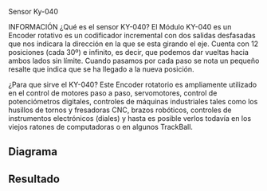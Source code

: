 Sensor Ky-040

INFORMACIÓN
¿Qué es el sensor KY-040?
El Módulo KY-040 es un Encoder rotativo es un codificador incremental con dos salidas desfasadas que nos indicara la dirección en la que se esta girando el eje. Cuenta con 12 posiciones (cada 30º) e infinito, es decir, que podemos dar vueltas hacia ambos lados sin límite. Cuando pasamos por cada paso se nota un pequeño resalte que indica que se ha llegado a la nueva posición.

¿Para que sirve el KY-040?
Este Encoder rotatorio es ampliamente utilizado en el control de motores paso a paso, servomotores, control de potenciómetros digitales, controles de máquinas industriales tales como los husillos de tornos y fresadoras CNC, brazos robóticos, controles de instrumentos electrónicos (diales) y hasta es posible verlos todavía en los viejos ratones de computadoras o en algunos TrackBall.

<h2>Diagrama</h2>

<h2>Resultado</h2>


